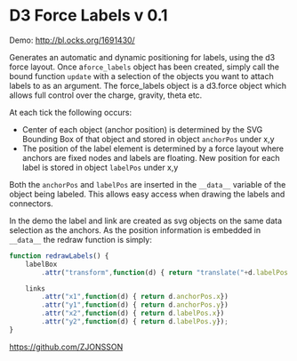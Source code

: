 # D3 Force Labels v 0.1

Demo: <http://bl.ocks.org/1691430/>

Generates an automatic and dynamic positioning for labels, using the d3 force layout.   Once a```force_labels``` object has been created, simply call the bound function ```update``` with a selection of the objects you want to attach labels to as an argument.  The force_labels object is a d3.force object which allows full control over the charge, gravity, theta etc.

At each tick the following occurs:

  - Center of each object (anchor position) is determined by the SVG Bounding Box of that object and stored in object ```anchorPos``` under x,y
  - The position of the label element is determined by a force layout where anchors are fixed nodes and labels are floating.  New position for each label is stored in object ```labelPos``` under x,y

Both the ```anchorPos``` and ```labelPos``` are inserted in the ```__data__``` variable of the object being labeled.  This allows easy access when drawing the labels and connectors.

In the demo the label and link are created as svg objects on the same data selection as the anchors.  As the position information is embedded in ```__data__``` the redraw function is simply:

```js
function redrawLabels() {
    labelBox
        .attr("transform",function(d) { return "translate("+d.labelPos.x+" "+d.labelPos.y+")"});

    links
        .attr("x1",function(d) { return d.anchorPos.x})
        .attr("y1",function(d) { return d.anchorPos.y})
        .attr("x2",function(d) { return d.labelPos.x})
        .attr("y2",function(d) { return d.labelPos.y});
}
```

<https://github.com/ZJONSSON>